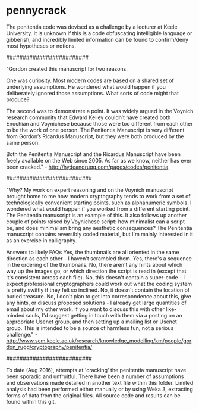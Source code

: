 # pennycrack

The penitentia code was devised as a challenge by a lecturer at Keele University. It is unknown if this is a code obfuscating intelligible language or gibberish, and incredibly limited information can be found to confirm/deny most hypotheses or notions.

#########################

"Gordon created this manuscript for two reasons.

One was curiosity. Most modern codes are based on a shared set of underlying assumptions. He wondered what would happen if you deliberately ignored those assumptions. What sorts of code might that produce?

The second was to demonstrate a point. It was widely argued in the Voynich research community that Edward Kelley couldn’t have created both Enochian and Voynichese because those were too different from each other to be the work of one person. The Penitentia Manuscript is very different from Gordon’s Ricardus Manuscript, but they were both produced by the same person.

Both the Penitentia Manuscript and the Ricardus Manuscript have been freely available on the Web since 2005. As far as we know, neither has ever been cracked." - http://hydeandrugg.com/pages/codes/penitentia

##########################

"Why?
My work on expert reasoning and on the Voynich manuscript brought home to me how modern cryptography tends to work from a set of technologically convenient starting points, such as alphanumeric symbols. I wondered what would happen if you worked from a different starting point. The Penitentia manuscript is an example of this. It also follows up another couple of points raised by Voynichese script: how minimalist can a script be, and does minimalism bring any aesthetic consequences? The Penitentia manuscript contains reversibly coded material, but I'm mainly interested in it as an exercise in calligraphy.

Answers to likely FAQs
Yes, the thumbnails are all oriented in the same direction as each other - I haven't scrambled them. Yes, there's a sequence in the ordering of the thumbnails. No, there aren't any hints about which way up the images go, or which direction the script is read in (except that it's consistent across each file). No, this doesn't contain a super-code - I expect professional cryptographers could work out what the coding system is pretty swiftly if they felt so inclined. No, it doesn't contain the location of buried treasure. No, I don't plan to get into correspondence about this, give any hints, or discuss proposed solutions - I already get large quantities of email about my other work. If you want to discuss this with other like-minded souls, I'd suggest getting in touch with them via a posting on an appropriate Usenet group, and then setting up a mailing list or Usenet group. This is intended to be a source of harmless fun, not a serious challenge." - http://www.scm.keele.ac.uk/research/knowledge_modelling/km/people/gordon_rugg/cryptography/penitentia/

##########################

To date (Aug 2016), attempts at 'cracking' the penitentia manuscript have been sporadic and unfruitful. There have been a number of assumptions and observations made detailed in another text file within this folder. Limited analysis had been performed either manually or by using Weka 3, extracting forms of data from the original files. All source code and results can be found within this git.

